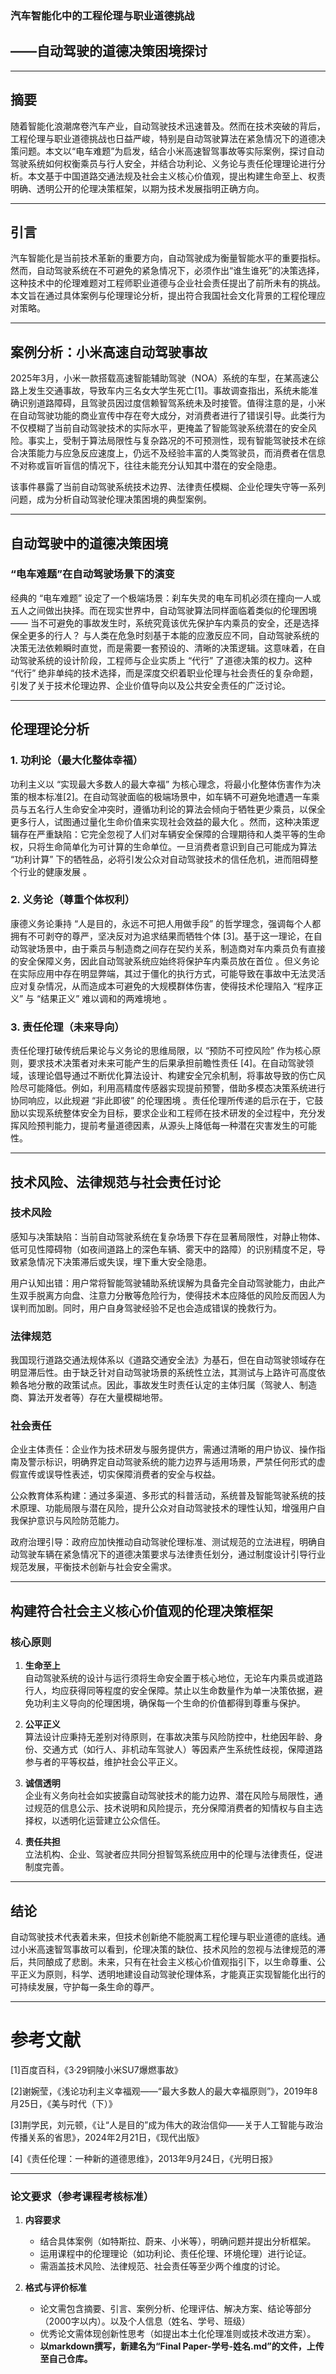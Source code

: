 ### 汽车智能化中的工程伦理与职业道德挑战

## ——自动驾驶的道德决策困境探讨

---

## 摘要

随着智能化浪潮席卷汽车产业，自动驾驶技术迅速普及。然而在技术突破的背后，工程伦理与职业道德挑战也日益严峻，特别是自动驾驶算法在紧急情况下的道德决策问题。本文以“电车难题”为启发，结合小米高速智驾事故等实际案例，探讨自动驾驶系统如何权衡乘员与行人安全，并结合功利论、义务论与责任伦理理论进行分析。本文基于中国道路交通法规及社会主义核心价值观，提出构建生命至上、权责明确、透明公开的伦理决策框架，以期为技术发展指明正确方向。

---

## 引言

汽车智能化是当前技术革新的重要方向，自动驾驶成为衡量智能水平的重要指标。然而，自动驾驶系统在不可避免的紧急情况下，必须作出“谁生谁死”的决策选择，这种技术中的伦理难题对工程师职业道德与企业社会责任提出了前所未有的挑战。本文旨在通过具体案例与伦理理论分析，提出符合我国社会文化背景的工程伦理应对策略。

---

## 案例分析：小米高速自动驾驶事故

2025年3月，小米一款搭载高速智能辅助驾驶（NOA）系统的车型，在某高速公路上发生交通事故，导致车内三名女大学生死亡[1]。事故调查指出，系统未能准确识别道路障碍，且驾驶员因过度信赖智驾系统未及时接管。值得注意的是，小米在自动驾驶功能的商业宣传中存在夸大成分，对消费者进行了错误引导。此类行为不仅模糊了当前自动驾驶技术的实际水平，更掩盖了智能驾驶系统潜在的安全风险。事实上，受制于算法局限性与复杂路况的不可预测性，现有智能驾驶技术在综合决策能力与应急反应速度上，仍远不及经验丰富的人类驾驶员，而消费者在信息不对称或盲听盲信的情况下，往往未能充分认知其中潜在的安全隐患。

该事件暴露了当前自动驾驶系统技术边界、法律责任模糊、企业伦理失守等一系列问题，成为分析自动驾驶伦理决策困境的典型案例。

---

## 自动驾驶中的道德决策困境

### “电车难题”在自动驾驶场景下的演变

经典的 “电车难题” 设定了一个极端场景：刹车失灵的电车司机必须在撞向一人或五人之间做出抉择。而在现实世界中，自动驾驶算法同样面临着类似的伦理困境 —— 当不可避免的事故发生时，系统究竟该优先保护车内乘员的安全，还是选择保全更多的行人？
与人类在危急时刻基于本能的应激反应不同，自动驾驶系统的决策无法依赖瞬时直觉，而是需要一套预设的、清晰的决策逻辑。这意味着，在自动驾驶系统的设计阶段，工程师与企业实质上 “代行” 了道德决策的权力。这种 “代行” 绝非单纯的技术选择，而是深度交织着职业伦理与社会责任的复杂命题，引发了关于技术伦理边界、企业价值导向以及公共安全责任的广泛讨论。

---

## 伦理理论分析

### 1. 功利论（最大化整体幸福）

功利主义以 “实现最大多数人的最大幸福” 为核心理念，将最小化整体伤害作为决策的根本标准[2]。在自动驾驶面临的极端场景中，如车辆不可避免地遭遇一车乘员与五名行人生命安全冲突时，遵循功利论的算法会倾向于牺牲更少乘员，以保全更多行人，试图通过量化生命价值来实现社会效益的最大化 。然而，这种决策逻辑存在严重缺陷：它完全忽视了人们对车辆安全保障的合理期待和人类平等的生命权，只将生命简单化为可计算的生命单位。一旦消费者意识到自己可能成为算法 “功利计算” 下的牺牲品，必将引发公众对自动驾驶技术的信任危机，进而阻碍整个行业的健康发展 。

### 2. 义务论（尊重个体权利）

康德义务论秉持 “人是目的，永远不可把人用做手段” 的哲学理念，强调每个人都拥有不可剥夺的尊严，坚决反对为追求结果而牺牲个体 [3]。基于这一理论，在自动驾驶场景中，由于乘员与制造商之间存在契约关系，制造商对车内乘员负有直接的安全保障义务，因此自动驾驶系统应始终将保护车内乘员放在首位 。但义务论在实际应用中存在明显弊端，其过于僵化的执行方式，可能导致在事故中无法灵活应对复杂情况，从而造成本可避免的大规模群体伤害，使得技术伦理陷入 “程序正义” 与 “结果正义” 难以调和的两难境地 。

### 3. 责任伦理（未来导向）

责任伦理打破传统后果论与义务论的思维局限，以 “预防不可控风险” 作为核心原则，要求技术决策者对未来可能产生的后果承担前瞻性责任 [4]。在自动驾驶领域，该理论倡导通过不断优化算法设计、构建安全冗余机制，将事故导致的伤亡风险尽可能降低。例如，利用高精度传感器实现提前预警，借助多模态决策系统进行协同响应，以此规避 “非此即彼” 的伦理困境 。责任伦理所传递的启示在于，它鼓励以实现系统整体安全为目标，要求企业和工程师在技术研发的全过程中，充分发挥风险预判能力，提前考量道德因素，从源头上降低每一种潜在灾害发生的可能性。

---

## 技术风险、法律规范与社会责任讨论

### 技术风险

感知与决策缺陷：当前自动驾驶系统在复杂场景下存在显著局限性，对静止物体、低可见性障碍物（如夜间道路上的深色车辆、雾天中的路障）的识别精度不足，导致紧急情况下决策滞后或失误，埋下重大安全隐患。

用户认知出错：用户常将智能驾驶辅助系统误解为具备完全自动驾驶能力，由此产生双手脱离方向盘、注意力分散等危险行为，使得技术本应降低的风险反而因人为误判而加剧。同时，用户自身驾驶经验不足也会造成错误的挽救行为。

### 法律规范

我国现行道路交通法规体系以《道路交通安全法》为基石，但在自动驾驶领域存在明显滞后性。由于缺乏针对自动驾驶场景的系统性立法，其测试与上路许可高度依赖各地分散的政策试点。因此，事故发生时责任认定的主体归属（驾驶人、制造商、算法开发者等）存在大量模糊地带。

### 社会责任

企业主体责任：企业作为技术研发与服务提供方，需通过清晰的用户协议、操作指南及警示标识，明确界定自动驾驶系统的能力边界与适用场景，严禁任何形式的虚假宣传或误导性表述，切实保障消费者的安全与权益。

公众教育体系构建：通过多渠道、多形式的科普活动，系统普及智能驾驶系统的技术原理、功能局限与潜在风险，提升公众对自动驾驶技术的理性认知，增强用户自我保护意识与风险防范能力。

政府治理引导：政府应加快推动自动驾驶伦理标准、测试规范的立法进程，明确自动驾驶车辆在紧急情况下的道德决策要求与法律责任划分，通过制度设计引导行业规范发展，平衡技术创新与社会安全需求。

---

## 构建符合社会主义核心价值观的伦理决策框架

### 核心原则

1. **生命至上**  
   自动驾驶系统的设计与运行须将生命安全置于核心地位，无论车内乘员或道路行人，均应获得同等程度的安全保障。禁止以生命数量作为单一决策依据，避免功利主义导向的伦理困境，确保每一个生命的价值都得到尊重与保护。

2. **公平正义**  
   算法设计应秉持无差别对待原则，在事故决策与风险防控中，杜绝因年龄、身份、交通方式（如行人、非机动车驾驶人）等因素产生系统性歧视，保障道路参与者的平等权益，维护社会公平正义。

3. **诚信透明**  
   企业有义务向社会如实披露自动驾驶技术的能力边界、潜在风险与局限性，通过规范的信息公示、技术说明和风险提示，充分保障消费者的知情权与自主选择权，以透明化运营建立公众信任。

4. **责任共担**  
   立法机构、企业、驾驶者应共同分担智驾系统应用中的伦理与法律责任，促进制度完善。

---

## 结论

自动驾驶技术代表着未来，但技术创新绝不能脱离工程伦理与职业道德的底线。通过小米高速智驾事故可以看到，伦理决策的缺位、技术风险的忽视与法律规范的滞后，共同酿成了悲剧。未来，只有在社会主义核心价值观指引下，以生命尊重、公平正义为原则，科学、透明地建设自动驾驶伦理体系，才能真正实现智能化出行的可持续发展，守护每一条生命的尊严。

---

# 参考文献

[1]百度百科，《3·29铜陵小米SU7爆燃事故》

[2]谢婉莹，《浅论功利主义幸福观——“最大多数人的最大幸福原则”》，2019年8月25日，《美与时代（下）》

[3]荆学民，刘元顿，《让“人是目的”成为伟大的政治信仰——关于人工智能与政治传播关系的省思》，2024年2月21日，《现代出版》

[4]《责任伦理：一种新的道德思维》，2013年9月24日，《光明日报》

---

### **论文要求（参考课程考核标准）**

1. **内容要求**  
   
   - 结合具体案例（如特斯拉、蔚来、小米等），明确问题并提出分析框架。  
   - 运用课程中的伦理理论（如功利论、责任伦理、环境伦理）进行论证。  
   - 需涵盖技术风险、法律规范、社会责任等至少两个维度的讨论。  

2. **格式与评价标准**  
   
   - 论文需包含摘要、引言、案例分析、伦理评估、解决方案、结论等部分（2000字以内）。以及个人信息（姓名、学号、班级）  
   - 优秀论文需体现创新性思考（如提出本土化伦理准则或技术改进方案）。  
   - **以markdown撰写，新建名为“Final Paper-学号-姓名.md”的文件，上传至自己仓库。**
